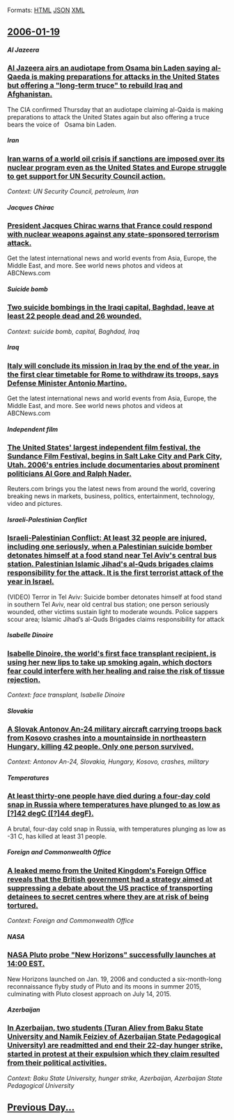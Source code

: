 
Formats: [HTML](2006/01/19/index.html)  [JSON](2006/01/19/index.json)  [XML](2006/01/19/index.xml)  

## [2006-01-19](/news/2006/01/19/index.md)

##### Al Jazeera
### [ Al Jazeera airs an audiotape from Osama bin Laden saying al-Qaeda is making preparations for attacks in the United States but offering a "long-term truce" to rebuild Iraq and Afghanistan. ](/news/2006/01/19/al-jazeera-airs-an-audiotape-from-osama-bin-laden-saying-al-qaeda-is-making-preparations-for-attacks-in-the-united-states-but-offering-a-l.md)
The CIA confirmed Thursday that an audiotape claiming al-Qaida is making preparations to attack the United States again but also offering a truce&#160; bears the voice of&#160;&#160; Osama bin Laden. 

##### Iran
### [ Iran warns of a world oil crisis if sanctions are imposed over its nuclear program even as the United States and Europe struggle to get support for UN Security Council action. ](/news/2006/01/19/iran-warns-of-a-world-oil-crisis-if-sanctions-are-imposed-over-its-nuclear-program-even-as-the-united-states-and-europe-struggle-to-get-sup.md)
_Context: UN Security Council, petroleum, Iran_

##### Jacques Chirac
### [ President Jacques Chirac warns that France could respond with nuclear weapons against any state-sponsored terrorism attack. ](/news/2006/01/19/president-jacques-chirac-warns-that-france-could-respond-with-nuclear-weapons-against-any-state-sponsored-terrorism-attack.md)
Get the latest international news and world events from Asia, Europe, the Middle East, and more. See world news photos and videos at ABCNews.com

##### Suicide bomb
### [ Two suicide bombings in the Iraqi capital, Baghdad, leave at least 22 people dead and 26 wounded. ](/news/2006/01/19/two-suicide-bombings-in-the-iraqi-capital-baghdad-leave-at-least-22-people-dead-and-26-wounded.md)
_Context: suicide bomb, capital, Baghdad, Iraq_

##### Iraq
### [ Italy will conclude its mission in Iraq by the end of the year, in the first clear timetable for Rome to withdraw its troops, says Defense Minister Antonio Martino. ](/news/2006/01/19/italy-will-conclude-its-mission-in-iraq-by-the-end-of-the-year-in-the-first-clear-timetable-for-rome-to-withdraw-its-troops-says-defense.md)
Get the latest international news and world events from Asia, Europe, the Middle East, and more. See world news photos and videos at ABCNews.com

##### Independent film
### [ The United States' largest independent film festival, the Sundance Film Festival, begins in Salt Lake City and Park City, Utah. 2006's entries include documentaries about prominent politicians Al Gore and Ralph Nader. ](/news/2006/01/19/the-united-states-largest-independent-film-festival-the-sundance-film-festival-begins-in-salt-lake-city-and-park-city-utah-2006-s-entr.md)
Reuters.com brings you the latest news from around the world, covering breaking news in markets, business, politics, entertainment, technology, video and pictures.

##### Israeli-Palestinian Conflict
### [ Israeli-Palestinian Conflict: At least 32 people are injured, including one seriously, when a Palestinian suicide bomber detonates himself at a food stand near Tel Aviv's central bus station. Palestinian Islamic Jihad's al-Quds brigades claims responsibility for the attack. It is the first terrorist attack of the year in Israel. ](/news/2006/01/19/israeli-palestinian-conflict-at-least-32-people-are-injured-including-one-seriously-when-a-palestinian-suicide-bomber-detonates-himself.md)
(VIDEO) Terror in Tel Aviv: Suicide bomber detonates himself at food stand in southern Tel Aviv, near old central bus station; one person seriously wounded, other victims sustain light to moderate wounds. Police sappers scour area; Islamic Jihad’s al-Quds Brigades claims responsibility for attack

##### Isabelle Dinoire
### [ Isabelle Dinoire, the world's first face transplant recipient, is using her new lips to take up smoking again, which doctors fear could interfere with her healing and raise the risk of tissue rejection. ](/news/2006/01/19/isabelle-dinoire-the-world-s-first-face-transplant-recipient-is-using-her-new-lips-to-take-up-smoking-again-which-doctors-fear-could-int.md)
_Context: face transplant, Isabelle Dinoire_

##### Slovakia
### [ A Slovak Antonov An-24 military aircraft carrying troops back from Kosovo crashes into a mountainside in northeastern Hungary, killing 42 people. Only one person survived. ](/news/2006/01/19/a-slovak-antonov-an-24-military-aircraft-carrying-troops-back-from-kosovo-crashes-into-a-mountainside-in-northeastern-hungary-killing-42-p.md)
_Context: Antonov An-24, Slovakia, Hungary, Kosovo, crashes, military_

##### Temperatures
### [ At least thirty-one people have died during a four-day cold snap in Russia where temperatures have plunged to as low as [?]42&nbsp;degC ([?]44&nbsp;degF). ](/news/2006/01/19/at-least-thirty-one-people-have-died-during-a-four-day-cold-snap-in-russia-where-temperatures-have-plunged-to-as-low-as-a42-nbsp-adegc-a.md)
A brutal, four-day cold snap in Russia, with temperatures plunging as low as -31 C, has killed at least 31 people.

##### Foreign and Commonwealth Office
### [ A leaked memo from the United Kingdom's Foreign Office reveals that the British government had a strategy aimed at suppressing a debate about the US practice of transporting detainees to secret centres where they are at risk of being tortured. ](/news/2006/01/19/a-leaked-memo-from-the-united-kingdom-s-foreign-office-reveals-that-the-british-government-had-a-strategy-aimed-at-suppressing-a-debate-abo.md)
_Context: Foreign and Commonwealth Office_

##### NASA
### [ NASA Pluto probe "New Horizons" successfully launches at 14:00 EST. ](/news/2006/01/19/nasa-pluto-probe-new-horizons-successfully-launches-at-14-00-est.md)
New Horizons launched on Jan. 19, 2006 and conducted a six-month-long reconnaissance flyby study of Pluto and its moons in summer 2015, culminating with Pluto closest approach on July 14, 2015.

##### Azerbaijan
### [ In Azerbaijan, two students (Turan Aliev from Baku State University and Namik Feiziev of Azerbaijan State Pedagogical University) are readmitted and end their 22-day hunger strike, started in protest at their expulsion which they claim resulted from their political activities. ](/news/2006/01/19/in-azerbaijan-two-students-turan-aliev-from-baku-state-university-and-namik-feiziev-of-azerbaijan-state-pedagogical-university-are-readm.md)
_Context: Baku State University, hunger strike, Azerbaijan, Azerbaijan State Pedagogical University_

## [Previous Day...](/news/2006/01/18/index.md)

